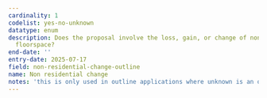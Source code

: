 ```yaml
---
cardinality: 1
codelist: yes-no-unknown
datatype: enum
description: Does the proposal involve the loss, gain, or change of non-residential
  floorspace?
end-date: ''
entry-date: 2025-07-17
field: non-residential-change-outline
name: Non residential change
notes: 'this is only used in outline applications where unknown is an option'
---
```

